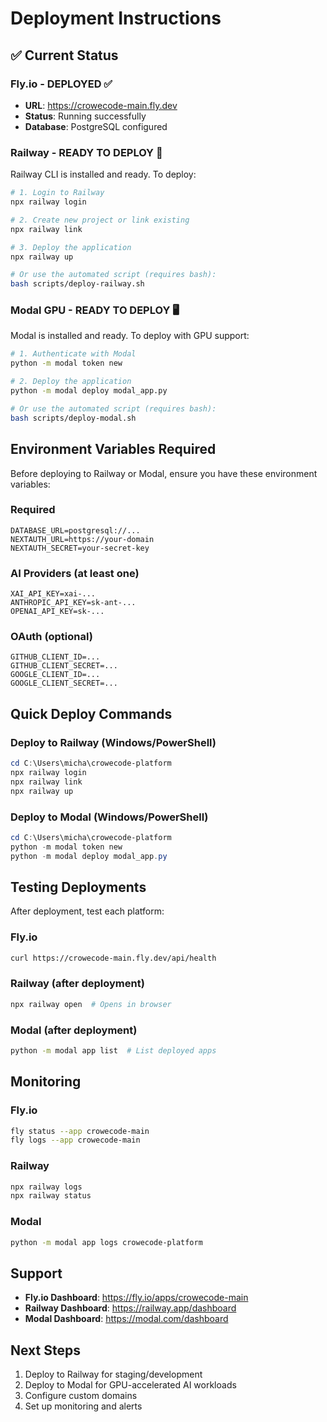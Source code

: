# Deployment Instructions

## ✅ Current Status

### Fly.io - DEPLOYED ✅
- **URL**: https://crowecode-main.fly.dev
- **Status**: Running successfully
- **Database**: PostgreSQL configured

### Railway - READY TO DEPLOY 🚂
Railway CLI is installed and ready. To deploy:

```bash
# 1. Login to Railway
npx railway login

# 2. Create new project or link existing
npx railway link

# 3. Deploy the application
npx railway up

# Or use the automated script (requires bash):
bash scripts/deploy-railway.sh
```

### Modal GPU - READY TO DEPLOY 🖥️
Modal is installed and ready. To deploy with GPU support:

```bash
# 1. Authenticate with Modal
python -m modal token new

# 2. Deploy the application
python -m modal deploy modal_app.py

# Or use the automated script (requires bash):
bash scripts/deploy-modal.sh
```

## Environment Variables Required

Before deploying to Railway or Modal, ensure you have these environment variables:

### Required
```
DATABASE_URL=postgresql://...
NEXTAUTH_URL=https://your-domain
NEXTAUTH_SECRET=your-secret-key
```

### AI Providers (at least one)
```
XAI_API_KEY=xai-...
ANTHROPIC_API_KEY=sk-ant-...
OPENAI_API_KEY=sk-...
```

### OAuth (optional)
```
GITHUB_CLIENT_ID=...
GITHUB_CLIENT_SECRET=...
GOOGLE_CLIENT_ID=...
GOOGLE_CLIENT_SECRET=...
```

## Quick Deploy Commands

### Deploy to Railway (Windows/PowerShell)
```powershell
cd C:\Users\micha\crowecode-platform
npx railway login
npx railway link
npx railway up
```

### Deploy to Modal (Windows/PowerShell)
```powershell
cd C:\Users\micha\crowecode-platform
python -m modal token new
python -m modal deploy modal_app.py
```

## Testing Deployments

After deployment, test each platform:

### Fly.io
```bash
curl https://crowecode-main.fly.dev/api/health
```

### Railway (after deployment)
```bash
npx railway open  # Opens in browser
```

### Modal (after deployment)
```bash
python -m modal app list  # List deployed apps
```

## Monitoring

### Fly.io
```bash
fly status --app crowecode-main
fly logs --app crowecode-main
```

### Railway
```bash
npx railway logs
npx railway status
```

### Modal
```bash
python -m modal app logs crowecode-platform
```

## Support

- **Fly.io Dashboard**: https://fly.io/apps/crowecode-main
- **Railway Dashboard**: https://railway.app/dashboard
- **Modal Dashboard**: https://modal.com/dashboard

## Next Steps

1. Deploy to Railway for staging/development
2. Deploy to Modal for GPU-accelerated AI workloads
3. Configure custom domains
4. Set up monitoring and alerts
